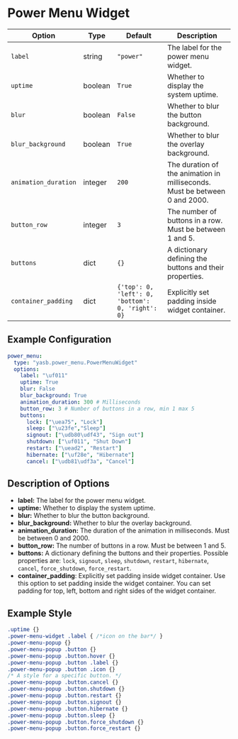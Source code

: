 # Power Menu Widget

| Option              | Type    | Default     | Description                                                                 |
|---------------------|---------|-------------|-----------------------------------------------------------------------------|
| `label`             | string  | `"power"`   | The label for the power menu widget.                                        |
| `uptime`            | boolean | `True`      | Whether to display the system uptime.                                       |
| `blur`              | boolean | `False`     | Whether to blur the button background.                                      |
| `blur_background`   | boolean | `True`      | Whether to blur the overlay background.                                     |
| `animation_duration`| integer | `200`       | The duration of the animation in milliseconds. Must be between 0 and 2000.  |
| `button_row`        | integer | `3`         | The number of buttons in a row. Must be between 1 and 5.                    |
| `buttons`           | dict    | `{}`        | A dictionary defining the buttons and their properties.                     |
| `container_padding`  | dict | `{'top': 0, 'left': 0, 'bottom': 0, 'right': 0}`      | Explicitly set padding inside widget container. |
## Example Configuration

```yaml
power_menu:
  type: "yasb.power_menu.PowerMenuWidget"
  options:
    label: "\uf011"
    uptime: True
    blur: False
    blur_background: True
    animation_duration: 300 # Milliseconds
    button_row: 3 # Number of buttons in a row, min 1 max 5
    buttons:
      lock: ["\uea75", "Lock"]
      sleep: ["\u23fe","Sleep"]
      signout: ["\udb80\udf43", "Sign out"]
      shutdown: ["\uf011", "Shut Down"]
      restart: ["\uead2", "Restart"]
      hibernate: ["\uf28e", "Hibernate"]
      cancel: ["\udb81\udf3a", "Cancel"]
```

## Description of Options
- **label:** The label for the power menu widget.
- **uptime:** Whether to display the system uptime.
- **blur:** Whether to blur the button background.
- **blur_background:** Whether to blur the overlay background.
- **animation_duration:** The duration of the animation in milliseconds. Must be between 0 and 2000.
- **button_row:** The number of buttons in a row. Must be between 1 and 5.
- **buttons:** A dictionary defining the buttons and their properties. Possible properties are: `lock`, `signout`, `sleep`, `shutdown`, `restart`, `hibernate`, `cancel`, `force_shutdown`, `force_restart`.
- **container_padding**: Explicitly set padding inside widget container. Use this option to set padding inside the widget container. You can set padding for top, left, bottom and right sides of the widget container.

## Example Style
```css
.uptime {}
.power-menu-widget .label { /*icon on the bar*/ }
.power-menu-popup {}
.power-menu-popup .button {}
.power-menu-popup .button.hover {}
.power-menu-popup .button .label {}
.power-menu-popup .button .icon {}
/* A style for a specific button. */
.power-menu-popup .button.cancel {}
.power-menu-popup .button.shutdown {}
.power-menu-popup .button.restart {}
.power-menu-popup .button.signout {}
.power-menu-popup .button.hibernate {}
.power-menu-popup .button.sleep {}
.power-menu-popup .button.force_shutdown {}
.power-menu-popup .button.force_restart {}

```